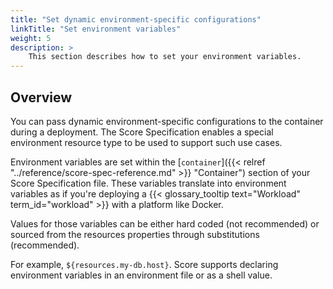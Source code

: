 ```yaml
---
title: "Set dynamic environment-specific configurations"
linkTitle: "Set environment variables"
weight: 5
description: >
    This section describes how to set your environment variables.
---
```


## Overview

You can pass dynamic environment-specific configurations to the container during a deployment. The Score Specification enables a special environment resource type to be used to support such use cases.

Environment variables are set within the [`container`]({{< relref "../reference/score-spec-reference.md" >}} "Container") section of your Score Specification file. These variables translate into environment variables as if you're deploying a {{< glossary_tooltip text="Workload" term_id="workload" >}} with a platform like Docker.

Values for those variables can be either hard coded (not recommended) or sourced from the resources properties through substitutions (recommended).

For example, `${resources.my-db.host}`. Score supports declaring environment variables in an environment file or as a shell value.
